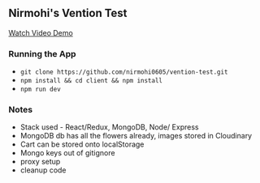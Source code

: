 ## Nirmohi's Vention Test 


[Watch Video Demo](https://youtu.be/UJzgwfHnyNg "Demo")

### Running the App 
- `git clone https://github.com/nirmohi0605/vention-test.git`
- `npm install && cd client && npm install` 
- `npm run dev`



### Notes 
- Stack used - React/Redux, MongoDB, Node/ Express
- MongoDB db has all the flowers already, images stored in Cloudinary
- Cart can be stored onto localStorage
- Mongo keys out of gitignore
- proxy setup
- cleanup code
